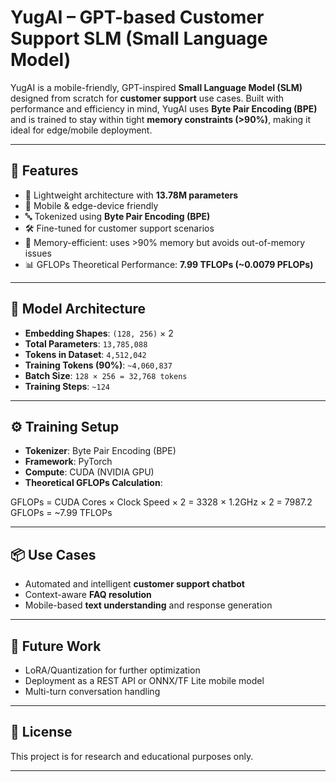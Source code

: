 
# YugAI – GPT-based Customer Support SLM (Small Language Model)

YugAI is a mobile-friendly, GPT-inspired **Small Language Model (SLM)** designed from scratch for **customer support** use cases. Built with performance and efficiency in mind, YugAI uses **Byte Pair Encoding (BPE)** and is trained to stay within tight **memory constraints (>90%)**, making it ideal for edge/mobile deployment.

---

## 🚀 Features

- 🧠 Lightweight architecture with **13.78M parameters**
- 📱 Mobile & edge-device friendly
- 🔤 Tokenized using **Byte Pair Encoding (BPE)**
- 🛠️ Fine-tuned for customer support scenarios
- 💾 Memory-efficient: uses >90% memory but avoids out-of-memory issues
- 📊 GFLOPs Theoretical Performance: **7.99 TFLOPs (~0.0079 PFLOPs)**

---

## 📐 Model Architecture

- **Embedding Shapes**: `(128, 256)` × 2
- **Total Parameters**: `13,785,088`
- **Tokens in Dataset**: `4,512,042`
- **Training Tokens (90%)**: `~4,060,837`
- **Batch Size**: `128 × 256 = 32,768 tokens`
- **Training Steps**: `~124`

---

## ⚙️ Training Setup

- **Tokenizer**: Byte Pair Encoding (BPE)
- **Framework**: PyTorch
- **Compute**: CUDA (NVIDIA GPU)
- **Theoretical GFLOPs Calculation**:


GFLOPs = CUDA Cores × Clock Speed × 2
\= 3328 × 1.2GHz × 2
\= 7987.2 GFLOPs = \~7.99 TFLOPs


---

## 📦 Use Cases

- Automated and intelligent **customer support chatbot**
- Context-aware **FAQ resolution**
- Mobile-based **text understanding** and response generation

---

## 🧪 Future Work

- LoRA/Quantization for further optimization
- Deployment as a REST API or ONNX/TF Lite mobile model
- Multi-turn conversation handling

---

## 📄 License

This project is for research and educational purposes only.

---
